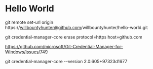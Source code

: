 # Hello World

git remote set-url origin https://willbountyhunter@github.com/willbountyhunter/hello-world.git

git credential-manager-core erase
    protocol=https
    host=github.com

https://github.com/microsoft/Git-Credential-Manager-for-Windows/issues/749

git credential-manager-core --version
    2.0.605+97323d1677

